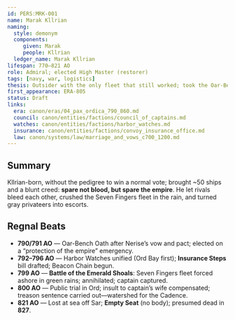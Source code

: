 ```yaml
---
id: PERS:MRK-001
name: Marak Kllrian
naming:
  style: demonym
  components:
     given: Marak
     people: Kllrian
  ledger_name: Marak Kllrian
lifespan: 770–821 AO
role: Admiral; elected High Master (restorer)
tags: [navy, war, logistics]
thesis: Outsider with the only fleet that still worked; took the Oar-Bench, made order cheaper than rebellion, and died in a storm.
first_appearance: ERA-805
status: Draft
links:
  era: canon/eras/04_pax_ordica_790_860.md
  council: canon/entities/factions/council_of_captains.md
  watches: canon/entities/factions/harbor_watches.md
  insurance: canon/entities/factions/convoy_insurance_office.md
  law: canon/systems/law/marriage_and_vows_c700_1200.md
---
```


## Summary
Kllrian-born, without the pedigree to win a normal vote; brought ~50 ships and a blunt creed: **spare not blood, but spare the empire**. He let rivals bleed each other, crushed the Seven Fingers fleet in the rain, and turned gray privateers into escorts.

## Regnal Beats
- **790/791 AO** — Oar-Bench Oath after Nerise’s vow and pact; elected on a “protection of the empire” emergency.
- **792–796 AO** — Harbor Watches unified (Ord Bay first); **Insurance Steps** bill drafted; Beacon Chain begun.
- **799 AO** — **Battle of the Emerald Shoals**: Seven Fingers fleet forced ashore in green rains; annihilated; captain captured.
- **800 AO** — Public trial in Ord; insult to captain’s wife compensated; treason sentence carried out—watershed for the Cadence.
- **821 AO** — Lost at sea off Sar; **Empty Seat** (no body); presumed dead in **827**.
